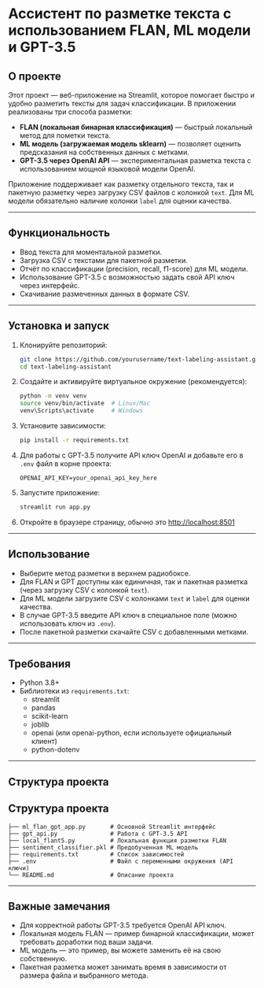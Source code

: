 # Ассистент по разметке текста с использованием FLAN, ML модели и GPT-3.5

## О проекте

Этот проект — веб-приложение на Streamlit, которое помогает быстро и удобно разметить тексты для задач классификации. В приложении реализованы три способа разметки:

- **FLAN (локальная бинарная классификация)** — быстрый локальный метод для пометки текста.
- **ML модель (загружаемая модель sklearn)** — позволяет оценить предсказания на собственных данных с метками.
- **GPT-3.5 через OpenAI API** — экспериментальная разметка текста с использованием мощной языковой модели OpenAI.

Приложение поддерживает как разметку отдельного текста, так и пакетную разметку через загрузку CSV файлов с колонкой `text`. Для ML модели обязательно наличие колонки `label` для оценки качества.

---

## Функциональность

- Ввод текста для моментальной разметки.
- Загрузка CSV с текстами для пакетной разметки.
- Отчёт по классификации (precision, recall, f1-score) для ML модели.
- Использование GPT-3.5 с возможностью задать свой API ключ через интерфейс.
- Скачивание размеченных данных в формате CSV.

---

## Установка и запуск

1. Клонируйте репозиторий:
    ```bash
    git clone https://github.com/yourusername/text-labeling-assistant.git
    cd text-labeling-assistant
    ```

2. Создайте и активируйте виртуальное окружение (рекомендуется):
    ```bash
    python -m venv venv
    source venv/bin/activate  # Linux/Mac
    venv\Scripts\activate     # Windows
    ```

3. Установите зависимости:
    ```bash
    pip install -r requirements.txt
    ```

4. Для работы с GPT-3.5 получите API ключ OpenAI и добавьте его в `.env` файл в корне проекта:
    ```
    OPENAI_API_KEY=your_openai_api_key_here
    ```

5. Запустите приложение:
    ```bash
    streamlit run app.py
    ```

6. Откройте в браузере страницу, обычно это [http://localhost:8501](http://localhost:8501)

---

## Использование

- Выберите метод разметки в верхнем радиобоксе.
- Для FLAN и GPT доступны как единичная, так и пакетная разметка (через загрузку CSV с колонкой `text`).
- Для ML модели загрузите CSV с колонками `text` и `label` для оценки качества.
- В случае GPT-3.5 введите API ключ в специальное поле (можно использовать ключ из `.env`).
- После пакетной разметки скачайте CSV с добавленными метками.

---

## Требования

- Python 3.8+
- Библиотеки из `requirements.txt`:
  - streamlit
  - pandas
  - scikit-learn
  - joblib
  - openai (или openai-python, если используете официальный клиент)
  - python-dotenv

---

## Структура проекта

## Структура проекта

```
├── ml_flan_gpt_app.py       # Основной Streamlit интерфейс
├── gpt_api.py               # Работа с GPT-3.5 API
├── local_flant5.py          # Локальная функция разметки FLAN
├── sentiment_classifier.pkl # Предобученная ML модель
├── requirements.txt         # Список зависимостей
├── .env                     # Файл с переменными окружения (API ключи)
└── README.md                # Описание проекта
```
---

## Важные замечания

- Для корректной работы GPT-3.5 требуется OpenAI API ключ.
- Локальная модель FLAN — пример бинарной классификации, может требовать доработки под ваши задачи.
- ML модель — это пример, вы можете заменить её на свою собственную.
- Пакетная разметка может занимать время в зависимости от размера файла и выбранного метода.
